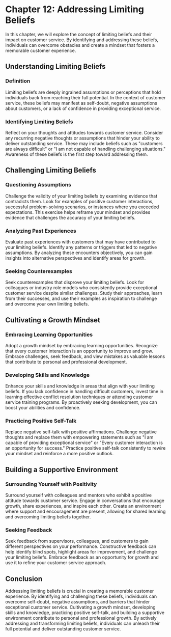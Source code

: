 Chapter 12: Addressing Limiting Beliefs
=======================================

In this chapter, we will explore the concept of limiting beliefs and their impact on customer service. By identifying and addressing these beliefs, individuals can overcome obstacles and create a mindset that fosters a memorable customer experience.

Understanding Limiting Beliefs
------------------------------

### Definition

Limiting beliefs are deeply ingrained assumptions or perceptions that hold individuals back from reaching their full potential. In the context of customer service, these beliefs may manifest as self-doubt, negative assumptions about customers, or a lack of confidence in providing exceptional service.

### Identifying Limiting Beliefs

Reflect on your thoughts and attitudes towards customer service. Consider any recurring negative thoughts or assumptions that hinder your ability to deliver outstanding service. These may include beliefs such as "customers are always difficult" or "I am not capable of handling challenging situations." Awareness of these beliefs is the first step toward addressing them.

Challenging Limiting Beliefs
----------------------------

### Questioning Assumptions

Challenge the validity of your limiting beliefs by examining evidence that contradicts them. Look for examples of positive customer interactions, successful problem-solving scenarios, or instances where you exceeded expectations. This exercise helps reframe your mindset and provides evidence that challenges the accuracy of your limiting beliefs.

### Analyzing Past Experiences

Evaluate past experiences with customers that may have contributed to your limiting beliefs. Identify any patterns or triggers that led to negative assumptions. By analyzing these encounters objectively, you can gain insights into alternative perspectives and identify areas for growth.

### Seeking Counterexamples

Seek counterexamples that disprove your limiting beliefs. Look for colleagues or industry role models who consistently provide exceptional customer service despite similar challenges. Study their approaches, learn from their successes, and use their examples as inspiration to challenge and overcome your own limiting beliefs.

Cultivating a Growth Mindset
----------------------------

### Embracing Learning Opportunities

Adopt a growth mindset by embracing learning opportunities. Recognize that every customer interaction is an opportunity to improve and grow. Embrace challenges, seek feedback, and view mistakes as valuable lessons that contribute to personal and professional development.

### Developing Skills and Knowledge

Enhance your skills and knowledge in areas that align with your limiting beliefs. If you lack confidence in handling difficult customers, invest time in learning effective conflict resolution techniques or attending customer service training programs. By proactively seeking development, you can boost your abilities and confidence.

### Practicing Positive Self-Talk

Replace negative self-talk with positive affirmations. Challenge negative thoughts and replace them with empowering statements such as "I am capable of providing exceptional service" or "Every customer interaction is an opportunity for success." Practice positive self-talk consistently to rewire your mindset and reinforce a more positive outlook.

Building a Supportive Environment
---------------------------------

### Surrounding Yourself with Positivity

Surround yourself with colleagues and mentors who exhibit a positive attitude towards customer service. Engage in conversations that encourage growth, share experiences, and inspire each other. Create an environment where support and encouragement are present, allowing for shared learning and overcoming limiting beliefs together.

### Seeking Feedback

Seek feedback from supervisors, colleagues, and customers to gain different perspectives on your performance. Constructive feedback can help identify blind spots, highlight areas for improvement, and challenge your limiting beliefs. Embrace feedback as an opportunity for growth and use it to refine your customer service approach.

Conclusion
----------

Addressing limiting beliefs is crucial in creating a memorable customer experience. By identifying and challenging these beliefs, individuals can overcome self-doubt, negative assumptions, and barriers that hinder exceptional customer service. Cultivating a growth mindset, developing skills and knowledge, practicing positive self-talk, and building a supportive environment contribute to personal and professional growth. By actively addressing and transforming limiting beliefs, individuals can unleash their full potential and deliver outstanding customer service.
